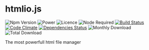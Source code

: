 # htmlio.js

![Npm Version](https://img.shields.io/npm/v/htmliojs.svg)
![Power](https://img.shields.io/badge/power-%E2%88%9E-green.svg)
![Licence](https://img.shields.io/npm/l/htmliojs.svg)
![Node Required](https://img.shields.io/node/v/htmliojs.svg)
[![Build Status](https://travis-ci.org/202soft/htmlio.js.svg?branch=master)](https://travis-ci.org/202soft/htmlio.js)
[![Code Climate](https://codeclimate.com/github/202soft/htmlio.js/badges/gpa.svg)](https://codeclimate.com/github/202soft/htmlio.js)
[![Dependencies Status](https://david-dm.org/202soft/htmlio.js.svg)](https://david-dm.org/202soft/htmlio.js)
![Monthly Download](https://img.shields.io/npm/dm/htmliojs.svg)
![Total Download](https://img.shields.io/npm/dt/htmliojs.svg)


The most powerfull html file manager